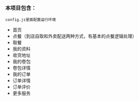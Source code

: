 ### 本项目包含：

```text
config.js里面配置运行环境
```

- 首页
- 点餐（到店自取和外卖配送两种方式，有基本的点餐逻辑处理）
- 取餐
- 我的资料
- 收货地址
- 我的卷包
- 卷包详情
- 我的订单
- 订单详情
- 订单评价
- 更多服务

